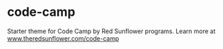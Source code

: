 # code-camp
Starter theme for Code Camp by Red Sunflower programs. Learn more at www.theredsunflower.com/code-camp

